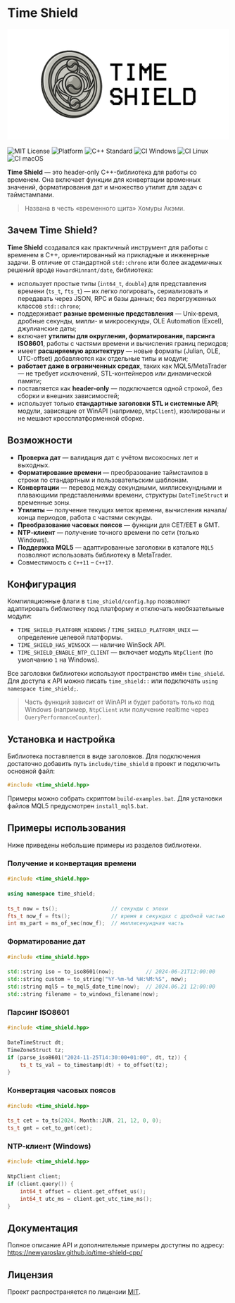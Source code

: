 # Time Shield

<img src="docs/logo-1280x640.png" alt="Логотип" width="600"/>

![MIT License](https://img.shields.io/badge/license-MIT-green.svg)
![Platform](https://img.shields.io/badge/platform-Windows%20%7C%20Linux%20%7C%20MQL5-blue)
![C++ Standard](https://img.shields.io/badge/C++-11--17-orange)
![CI Windows](https://img.shields.io/github/actions/workflow/status/newyaroslav/time-shield-cpp/ci.yml?branch=main&label=Windows&logo=windows)
![CI Linux](https://img.shields.io/github/actions/workflow/status/newyaroslav/time-shield-cpp/ci.yml?branch=main&label=Linux&logo=linux)
![CI macOS](https://img.shields.io/github/actions/workflow/status/newyaroslav/time-shield-cpp/ci.yml?branch=main&label=macOS&logo=apple)

**Time Shield** — это header-only C++-библиотека для работы со временем. Она включает функции для конвертации временных значений, форматирования дат и множество утилит для задач с таймстампами.
> Названа в честь «временного щита» Хомуры Акэми.

## Зачем Time Shield?

**Time Shield** создавался как практичный инструмент для работы с временем в C++, ориентированный на прикладные и инженерные задачи. В отличие от стандартной `std::chrono` или более академичных решений вроде `HowardHinnant/date`, библиотека:

- использует простые типы (`int64_t`, `double`) для представления времени (`ts_t`, `fts_t`) — их легко логировать, сериализовать и передавать через JSON, RPC и базы данных; без перегруженных классов `std::chrono`;
- поддерживает **разные временные представления** — Unix‑время, дробные секунды, милли- и микросекунды, OLE Automation (Excel), джулианские даты;
- включает **утилиты для округления, форматирования, парсинга ISO8601**, работы с частями времени и вычисления границ периодов;
- имеет **расширяемую архитектуру** — новые форматы (Julian, OLE, UTC-offset) добавляются как отдельные типы и модули;
- **работает даже в ограниченных средах**, таких как MQL5/MetaTrader — не требует исключений, STL-контейнеров или динамической памяти;
- поставляется как **header-only** — подключается одной строкой, без сборки и внешних зависимостей;
- использует только **стандартные заголовки STL и системные API**; модули, зависящие от WinAPI (например, `NtpClient`), изолированы и не мешают кроссплатформенной сборке.

## Возможности

- **Проверка дат** — валидация дат с учётом високосных лет и выходных.
- **Форматирование времени** — преобразование таймстампов в строки по стандартным и пользовательским шаблонам.
- **Конвертации** — перевод между секундными, миллисекундными и плавающими представлениями времени, структуры `DateTimeStruct` и временные зоны.
- **Утилиты** — получение текущих меток времени, вычисления начала/конца периодов, работа с частями секунды.
- **Преобразование часовых поясов** — функции для CET/EET в GMT.
- **NTP‑клиент** — получение точного времени по сети (только Windows).
- **Поддержка MQL5** — адаптированные заголовки в каталоге `MQL5` позволяют использовать библиотеку в MetaTrader.
- Совместимость с `C++11` – `C++17`.

## Конфигурация

Компиляционные флаги в `time_shield/config.hpp` позволяют адаптировать библиотеку под платформу и отключать необязательные модули:

- `TIME_SHIELD_PLATFORM_WINDOWS` / `TIME_SHIELD_PLATFORM_UNIX` — определение целевой платформы.
- `TIME_SHIELD_HAS_WINSOCK` — наличие WinSock API.
- `TIME_SHIELD_ENABLE_NTP_CLIENT` — включает модуль `NtpClient` (по умолчанию `1` на Windows).

Все заголовки библиотеки используют пространство имён `time_shield`. Для доступа к API можно писать `time_shield::` или подключать `using namespace time_shield;`.

> Часть функций зависит от WinAPI и будет работать только под Windows (например, `NtpClient` или получение realtime через `QueryPerformanceCounter`).

## Установка и настройка

Библиотека поставляется в виде заголовков. Для подключения достаточно добавить путь `include/time_shield` в проект и подключить основной файл:

```cpp
#include <time_shield.hpp>
```

Примеры можно собрать скриптом `build-examples.bat`. Для установки файлов MQL5 предусмотрен `install_mql5.bat`.

## Примеры использования

Ниже приведены небольшие примеры из разделов библиотеки.

### Получение и конвертация времени

```cpp
#include <time_shield.hpp>

using namespace time_shield;

ts_t now = ts();                 // секунды с эпохи
fts_t now_f = fts();             // время в секундах с дробной частью
int ms_part = ms_of_sec(now_f);  // миллисекундная часть
```

### Форматирование дат

```cpp
#include <time_shield.hpp>

std::string iso = to_iso8601(now);          // 2024-06-21T12:00:00
std::string custom = to_string("%Y-%m-%d %H:%M:%S", now);
std::string mql5 = to_mql5_date_time(now);  // 2024.06.21 12:00:00
std::string filename = to_windows_filename(now);
```

### Парсинг ISO8601

```cpp
#include <time_shield.hpp>

DateTimeStruct dt;
TimeZoneStruct tz;
if (parse_iso8601("2024-11-25T14:30:00+01:00", dt, tz)) {
    ts_t ts_val = to_timestamp(dt) + to_offset(tz);
}
```

### Конвертация часовых поясов

```cpp
#include <time_shield.hpp>

ts_t cet = to_ts(2024, Month::JUN, 21, 12, 0, 0);
ts_t gmt = cet_to_gmt(cet);
```

### NTP‑клиент (Windows)

```cpp
#include <time_shield.hpp>

NtpClient client;
if (client.query()) {
    int64_t offset = client.get_offset_us();
    int64_t utc_ms = client.get_utc_time_ms();
}
```

## Документация

Полное описание API и дополнительные примеры доступны по адресу: <https://newyaroslav.github.io/time-shield-cpp/>

## Лицензия

Проект распространяется по лицензии [MIT](LICENSE).

